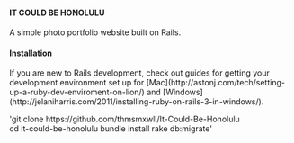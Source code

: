 <h4>IT COULD BE HONOLULU</h4>

<p>A simple photo portfolio website built on Rails.</p>

<h4>Installation</h4>

<p>If you are new to Rails development, check out guides for getting your development environment set up for [Mac](http://astonj.com/tech/setting-up-a-ruby-dev-enviroment-on-lion/) and [Windows](http://jelaniharris.com/2011/installing-ruby-on-rails-3-in-windows/).</p>

<p>
  'git clone https://github.com/thmsmxwll/It-Could-Be-Honolulu<br>
  cd it-could-be-honolulu
  bundle install
  rake db:migrate'
</p>


